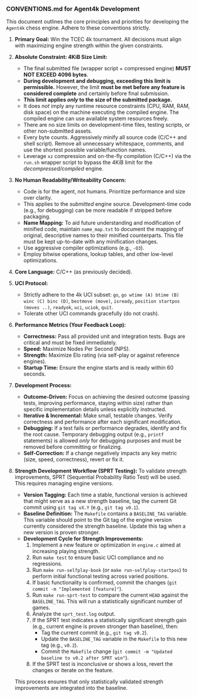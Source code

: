 ### CONVENTIONS.md for Agent4k Development

This document outlines the core principles and priorities for developing the `Agent4k` chess engine. Adhere to these conventions strictly.

1.  **Primary Goal:** Win the TCEC 4k tournament. All decisions must align with maximizing engine strength within the given constraints.

2.  **Absolute Constraint: 4KiB Size Limit:**
    *   The final submitted file (wrapper script + compressed engine) **MUST NOT EXCEED 4096 bytes**.
    *   **During development and debugging, exceeding this limit is permissible.** However, the limit **must be met before any feature is considered complete** and certainly before final submission.
    *   **This limit applies *only* to the size of the submitted package.**
    *   It does *not* imply any runtime resource constraints (CPU, RAM, RAM, disk space) on the machine executing the compiled engine. The compiled engine can use available system resources freely.
    *   There are no size limits on development-time files, testing scripts, or other non-submitted assets.
    *   Every byte counts. Aggressively minify all source code (C/C++ and shell script). Remove all unnecessary whitespace, comments, and use the shortest possible variable/function names.
    *   Leverage `xz` compression and on-the-fly compilation (C/C++) via the `run.sh` wrapper script to bypass the 4KiB limit for the *decompressed/compiled* engine.

3.  **No Human Readability/Writeability Concern:**
    *   Code is for the agent, not humans. Prioritize performance and size over clarity.
    *   This applies to the *submitted* engine source. Development-time code (e.g., for debugging) can be more readable if stripped before packaging.
    *   **Name Mapping:** To aid future understanding and modification of minified code, maintain `name_map.txt` to document the mapping of original, descriptive names to their minified counterparts. This file must be kept up-to-date with any minification changes.
    *   Use aggressive compiler optimizations (e.g., `-O3`).
    *   Employ bitwise operations, lookup tables, and other low-level optimizations.

4.  **Core Language:** C/C++ (as previously decided).

5.  **UCI Protocol:**
    *   Strictly adhere to the 4k UCI subset: `go`, `go wtime (A) btime (B) winc (C) binc (D)`, `bestmove (move)`, `isready`, `position startpos (moves ..)`, `readyok`, `uci`, `uciok`, `quit`.
    *   Tolerate other UCI commands gracefully (do not crash).

6.  **Performance Metrics (Your Feedback Loop):**
    *   **Correctness:** Pass all provided unit and integration tests. Bugs are critical and must be fixed immediately.
    *   **Speed:** Maximize Nodes Per Second (NPS).
    *   **Strength:** Maximize Elo rating (via self-play or against reference engines).
    *   **Startup Time:** Ensure the engine starts and is ready within 60 seconds.

7.  **Development Process:**
    *   **Outcome-Driven:** Focus on achieving the desired outcome (passing tests, improving performance, staying within size) rather than specific implementation details unless explicitly instructed.
    *   **Iterative & Incremental:** Make small, testable changes. Verify correctness and performance after each significant modification.
    *   **Debugging:** If a test fails or performance degrades, identify and fix the root cause. Temporary debugging output (e.g., `printf` statements) is allowed *only* for debugging purposes and must be removed before committing or finalizing.
    *   **Self-Correction:** If a change negatively impacts any key metric (size, speed, correctness), revert or fix it.

8.  **Strength Development Workflow (SPRT Testing):**
    To validate strength improvements, SPRT (Sequential Probability Ratio Test) will be used. This requires managing engine versions.

    *   **Version Tagging:** Each time a stable, functional version is achieved that might serve as a new strength baseline, tag the current Git commit using `git tag vX.Y` (e.g., `git tag v0.1`).
    *   **Baseline Definition:** The `Makefile` contains a `BASELINE_TAG` variable. This variable should point to the Git tag of the engine version currently considered the strength baseline. Update this tag when a new version is proven stronger.
    *   **Development Cycle for Strength Improvements:**
        1.  Implement a new feature or optimization in `engine.c` aimed at increasing playing strength.
        2.  Run `make test` to ensure basic UCI compliance and no regressions.
        3.  Run `make run-selfplay-book` (or `make run-selfplay-startpos`) to perform initial functional testing across varied positions.
        4.  If basic functionality is confirmed, commit the changes (`git commit -m "Implemented [feature]"`).
        5.  Run `make run-sprt-test` to compare the current `HEAD` against the `BASELINE_TAG`. This will run a statistically significant number of games.
        6.  Analyze the `sprt_test.log` output.
        7.  If the SPRT test indicates a statistically significant strength gain (e.g., current engine is proven stronger than baseline), then:
            *   Tag the current commit (e.g., `git tag v0.2`).
            *   Update the `BASELINE_TAG` variable in the `Makefile` to this new tag (e.g., `v0.2`).
            *   Commit the `Makefile` change (`git commit -m "Updated baseline to v0.2 after SPRT win"`).
        8.  If the SPRT test is inconclusive or shows a loss, revert the changes or iterate on the feature.

    This process ensures that only statistically validated strength improvements are integrated into the baseline.
